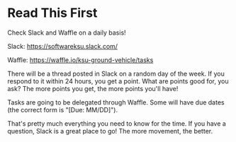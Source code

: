 # Read This First

Check Slack and Waffle on a daily basis!

Slack:
https://softwareksu.slack.com/

Waffle:
https://waffle.io/ksu-ground-vehicle/tasks

There will be a thread posted in Slack on a random day of the week. If you respond to it within 24 hours, you get a point. What are points good for, you ask? The more points you get, the more points you'll have!

Tasks are going to be delegated through Waffle. Some will have due dates (the correct form is "[Due: MM/DD]").

That's pretty much everything you need to know for the time. If you have a question, Slack is a great place to go! The more movement, the better.
